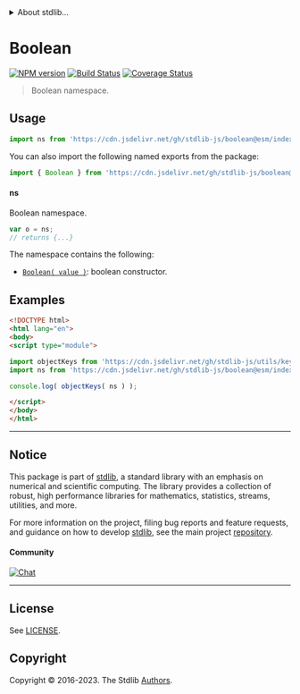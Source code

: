 <!--

@license Apache-2.0

Copyright (c) 2022 The Stdlib Authors.

Licensed under the Apache License, Version 2.0 (the "License");
you may not use this file except in compliance with the License.
You may obtain a copy of the License at

   http://www.apache.org/licenses/LICENSE-2.0

Unless required by applicable law or agreed to in writing, software
distributed under the License is distributed on an "AS IS" BASIS,
WITHOUT WARRANTIES OR CONDITIONS OF ANY KIND, either express or implied.
See the License for the specific language governing permissions and
limitations under the License.

-->


<details>
  <summary>
    About stdlib...
  </summary>
  <p>We believe in a future in which the web is a preferred environment for numerical computation. To help realize this future, we've built stdlib. stdlib is a standard library, with an emphasis on numerical and scientific computation, written in JavaScript (and C) for execution in browsers and in Node.js.</p>
  <p>The library is fully decomposable, being architected in such a way that you can swap out and mix and match APIs and functionality to cater to your exact preferences and use cases.</p>
  <p>When you use stdlib, you can be absolutely certain that you are using the most thorough, rigorous, well-written, studied, documented, tested, measured, and high-quality code out there.</p>
  <p>To join us in bringing numerical computing to the web, get started by checking us out on <a href="https://github.com/stdlib-js/stdlib">GitHub</a>, and please consider <a href="https://opencollective.com/stdlib">financially supporting stdlib</a>. We greatly appreciate your continued support!</p>
</details>

# Boolean

[![NPM version][npm-image]][npm-url] [![Build Status][test-image]][test-url] [![Coverage Status][coverage-image]][coverage-url] <!-- [![dependencies][dependencies-image]][dependencies-url] -->

> Boolean namespace.



<section class="usage">

## Usage

```javascript
import ns from 'https://cdn.jsdelivr.net/gh/stdlib-js/boolean@esm/index.mjs';
```

You can also import the following named exports from the package:

```javascript
import { Boolean } from 'https://cdn.jsdelivr.net/gh/stdlib-js/boolean@esm/index.mjs';
```

#### ns

Boolean namespace.

```javascript
var o = ns;
// returns {...}
```

The namespace contains the following:

<!-- <toc pattern="*"> -->

<div class="namespace-toc">

-   <span class="signature">[`Boolean( value )`][@stdlib/boolean/ctor]</span><span class="delimiter">: </span><span class="description">boolean constructor.</span>

</div>

<!-- </toc> -->

</section>

<!-- /.usage -->

<section class="examples">

## Examples

<!-- TODO: better examples -->

<!-- eslint no-undef: "error" -->

```html
<!DOCTYPE html>
<html lang="en">
<body>
<script type="module">

import objectKeys from 'https://cdn.jsdelivr.net/gh/stdlib-js/utils/keys@esm/index.mjs';
import ns from 'https://cdn.jsdelivr.net/gh/stdlib-js/boolean@esm/index.mjs';

console.log( objectKeys( ns ) );

</script>
</body>
</html>
```

</section>

<!-- /.examples -->

<!-- Section for related `stdlib` packages. Do not manually edit this section, as it is automatically populated. -->

<section class="related">

</section>

<!-- /.related -->

<!-- Section for all links. Make sure to keep an empty line after the `section` element and another before the `/section` close. -->


<section class="main-repo" >

* * *

## Notice

This package is part of [stdlib][stdlib], a standard library with an emphasis on numerical and scientific computing. The library provides a collection of robust, high performance libraries for mathematics, statistics, streams, utilities, and more.

For more information on the project, filing bug reports and feature requests, and guidance on how to develop [stdlib][stdlib], see the main project [repository][stdlib].

#### Community

[![Chat][chat-image]][chat-url]

---

## License

See [LICENSE][stdlib-license].


## Copyright

Copyright &copy; 2016-2023. The Stdlib [Authors][stdlib-authors].

</section>

<!-- /.stdlib -->

<!-- Section for all links. Make sure to keep an empty line after the `section` element and another before the `/section` close. -->

<section class="links">

[npm-image]: http://img.shields.io/npm/v/@stdlib/boolean.svg
[npm-url]: https://npmjs.org/package/@stdlib/boolean

[test-image]: https://github.com/stdlib-js/boolean/actions/workflows/test.yml/badge.svg?branch=v0.1.1
[test-url]: https://github.com/stdlib-js/boolean/actions/workflows/test.yml?query=branch:v0.1.1

[coverage-image]: https://img.shields.io/codecov/c/github/stdlib-js/boolean/main.svg
[coverage-url]: https://codecov.io/github/stdlib-js/boolean?branch=main

<!--

[dependencies-image]: https://img.shields.io/david/stdlib-js/boolean.svg
[dependencies-url]: https://david-dm.org/stdlib-js/boolean/main

-->

[chat-image]: https://img.shields.io/gitter/room/stdlib-js/stdlib.svg
[chat-url]: https://app.gitter.im/#/room/#stdlib-js_stdlib:gitter.im

[stdlib]: https://github.com/stdlib-js/stdlib

[stdlib-authors]: https://github.com/stdlib-js/stdlib/graphs/contributors

[umd]: https://github.com/umdjs/umd
[es-module]: https://developer.mozilla.org/en-US/docs/Web/JavaScript/Guide/Modules

[deno-url]: https://github.com/stdlib-js/boolean/tree/deno
[umd-url]: https://github.com/stdlib-js/boolean/tree/umd
[esm-url]: https://github.com/stdlib-js/boolean/tree/esm
[branches-url]: https://github.com/stdlib-js/boolean/blob/main/branches.md

[stdlib-license]: https://raw.githubusercontent.com/stdlib-js/boolean/main/LICENSE

<!-- <toc-links> -->

[@stdlib/boolean/ctor]: https://github.com/stdlib-js/boolean/tree/main/ctor

<!-- </toc-links> -->

</section>

<!-- /.links -->
